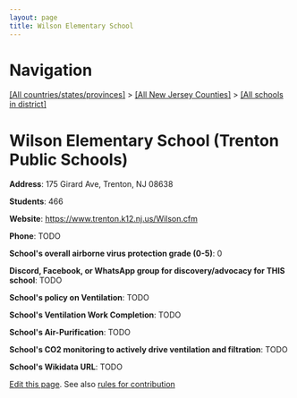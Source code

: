 ```yaml
---
layout: page
title: Wilson Elementary School
---
```

# Navigation

[[All countries/states/provinces]](../../..) > [[All New Jersey Counties]](../..) > [[All schools in district]](..)

# Wilson Elementary School (Trenton Public Schools)

**Address**: 175 Girard Ave, Trenton, NJ 08638

**Students**: 466

**Website**: <https://www.trenton.k12.nj.us/Wilson.cfm>

**Phone**: TODO

**School's overall airborne virus protection grade (0-5)**: 0

**Discord, Facebook, or WhatsApp group for discovery/advocacy for THIS school**: TODO

**School's policy on Ventilation**: TODO

**School's Ventilation Work Completion**: TODO

**School's Air-Purification**: TODO

**School's CO2 monitoring to actively drive ventilation and filtration**: TODO

**School's Wikidata URL**: TODO


[Edit this page](https://github.com/ventilate-schools/NJ/edit/main/./Trenton_Public_Schools/Wilson_Elementary_School.md). See also [rules for contribution](../../../contribution-rules/)